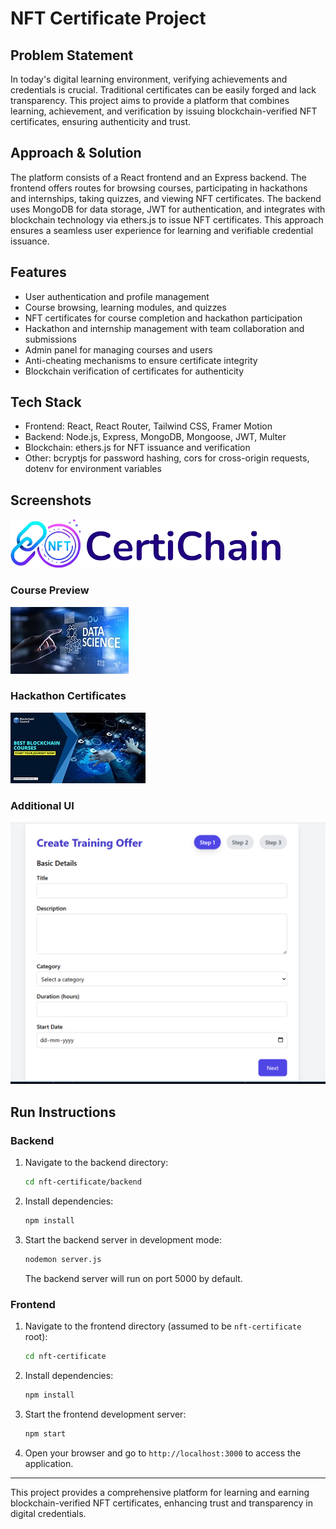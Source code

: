 # NFT Certificate Project

## Problem Statement
In today's digital learning environment, verifying achievements and credentials is crucial. Traditional certificates can be easily forged and lack transparency. This project aims to provide a platform that combines learning, achievement, and verification by issuing blockchain-verified NFT certificates, ensuring authenticity and trust.

## Approach & Solution
The platform consists of a React frontend and an Express backend. The frontend offers routes for browsing courses, participating in hackathons and internships, taking quizzes, and viewing NFT certificates. The backend uses MongoDB for data storage, JWT for authentication, and integrates with blockchain technology via ethers.js to issue NFT certificates. This approach ensures a seamless user experience for learning and verifiable credential issuance.

## Features
- User authentication and profile management
- Course browsing, learning modules, and quizzes
- NFT certificates for course completion and hackathon participation
- Hackathon and internship management with team collaboration and submissions
- Admin panel for managing courses and users
- Anti-cheating mechanisms to ensure certificate integrity
- Blockchain verification of certificates for authenticity

## Tech Stack
- Frontend: React, React Router, Tailwind CSS, Framer Motion
- Backend: Node.js, Express, MongoDB, Mongoose, JWT, Multer
- Blockchain: ethers.js for NFT issuance and verification
- Other: bcryptjs for password hashing, cors for cross-origin requests, dotenv for environment variables

## Screenshots
![Logo](./public/CertiChain.png)

### Course Preview
![Course Preview](./public/heeee.jpeg)

### Hackathon Certificates
![Hackathon Certificates](./public/th.jpeg)

### Additional UI
![Additional UI](./public/temp.png)

## Run Instructions

### Backend
1. Navigate to the backend directory:
   ```bash
   cd nft-certificate/backend
   ```
2. Install dependencies:
   ```bash
   npm install
   ```
3. Start the backend server in development mode:
   ```bash
   nodemon server.js
   ```
   The backend server will run on port 5000 by default.

### Frontend
1. Navigate to the frontend directory (assumed to be `nft-certificate` root):
   ```bash
   cd nft-certificate
   ```
2. Install dependencies:
   ```bash
   npm install
   ```
3. Start the frontend development server:
   ```bash
   npm start
   ```
4. Open your browser and go to `http://localhost:3000` to access the application.

---

This project provides a comprehensive platform for learning and earning blockchain-verified NFT certificates, enhancing trust and transparency in digital credentials.
